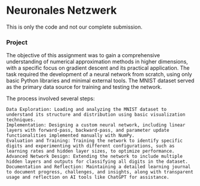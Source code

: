 # Neuronales Netzwerk

This is only the code and not our complete submission.

### Project

The objective of this assignment was to gain a comprehensive understanding of numerical approximation methods in higher dimensions, with a specific focus on gradient descent and its practical application. The task required the development of a neural network from scratch, using only basic Python libraries and minimal external tools. The MNIST dataset served as the primary data source for training and testing the network.

The process involved several steps:

    Data Exploration: Loading and analyzing the MNIST dataset to understand its structure and distribution using basic visualization techniques.
    Implementation: Designing a custom neural network, including linear layers with forward-pass, backward-pass, and parameter update functionalities implemented manually with NumPy.
    Evaluation and Training: Training the network to identify specific digits and experimenting with different configurations, such as learning rates and hidden layer sizes, to optimize performance.
    Advanced Network Design: Extending the network to include multiple hidden layers and outputs for classifying all digits in the dataset.
    Documentation and Reflection: Maintaining a detailed learning journal to document progress, challenges, and insights, along with transparent usage and reflection on AI tools like ChatGPT for assistance.
